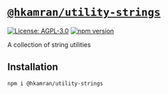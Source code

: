 # [`@hkamran/utility-strings`](https://www.npmjs.com/package/@hkamran/utility-strings)

[![License: AGPL-3.0](https://img.shields.io/badge/License-AGPL3.0-green.svg)](../LICENSE.md)
[![npm version](https://badge.fury.io/js/%40hkamran%2Futility-strings.svg)](https://badge.fury.io/js/%40hkamran%2Futility-strings.svg)

A collection of string utilities

## Installation

```bash
npm i @hkamran/utility-strings
```
